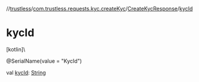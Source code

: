 //[trustless](../../../index.md)/[com.trustless.requests.kyc.createKyc](../index.md)/[CreateKycResponse](index.md)/[kycId](kyc-id.md)

# kycId

[kotlin]\

@SerialName(value = &quot;KycId&quot;)

val [kycId](kyc-id.md): [String](https://kotlinlang.org/api/latest/jvm/stdlib/kotlin/-string/index.html)
